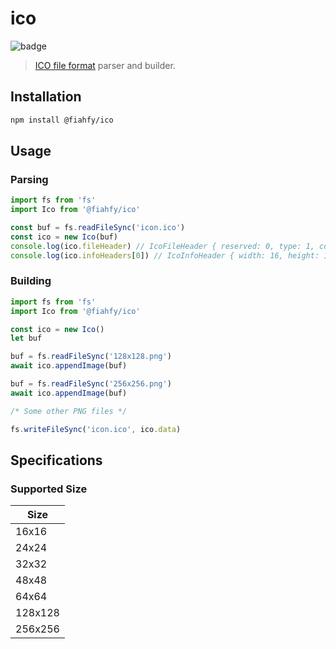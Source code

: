 # ico

![badge](https://github.com/fiahfy/ico/workflows/Node.js%20Package/badge.svg)

> [ICO file format](<https://en.wikipedia.org/wiki/ICO_(file_format)>) parser and builder.

## Installation

```bash
npm install @fiahfy/ico
```

## Usage

### Parsing

```js
import fs from 'fs'
import Ico from '@fiahfy/ico'

const buf = fs.readFileSync('icon.ico')
const ico = new Ico(buf)
console.log(ico.fileHeader) // IcoFileHeader { reserved: 0, type: 1, count: 7 }
console.log(ico.infoHeaders[0]) // IcoInfoHeader { width: 16, height: 16, ... }
```

### Building

```js
import fs from 'fs'
import Ico from '@fiahfy/ico'

const ico = new Ico()
let buf

buf = fs.readFileSync('128x128.png')
await ico.appendImage(buf)

buf = fs.readFileSync('256x256.png')
await ico.appendImage(buf)

/* Some other PNG files */

fs.writeFileSync('icon.ico', ico.data)
```

## Specifications

### Supported Size

| Size    |
| ------- |
| 16x16   |
| 24x24   |
| 32x32   |
| 48x48   |
| 64x64   |
| 128x128 |
| 256x256 |
